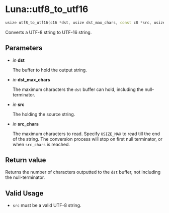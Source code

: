 # Luna::utf8_to_utf16

```c++
usize utf8_to_utf16(c16 *dst, usize dst_max_chars, const c8 *src, usize src_chars=USIZE_MAX)
```

Converts a UTF-8 string to UTF-16 string. 



## Parameters
* *in* **dst**

    The buffer to hold the output string. 

* *in* **dst_max_chars**

    The maximum characters the `dst` buffer can hold, including the null-terminator. 

* *in* **src**

    The holding the source string. 

* *in* **src_chars**

    The maximum characters to read. Specify `USIZE_MAX` to read till the end of the string. The conversion process will stop on first null terminator, or when `src_chars` is reached. 

## Return value
Returns the number of characters outputted to the `dst` buffer, not including the null-terminator. 

## Valid Usage
* `src` must be a valid UTF-8 string. 

